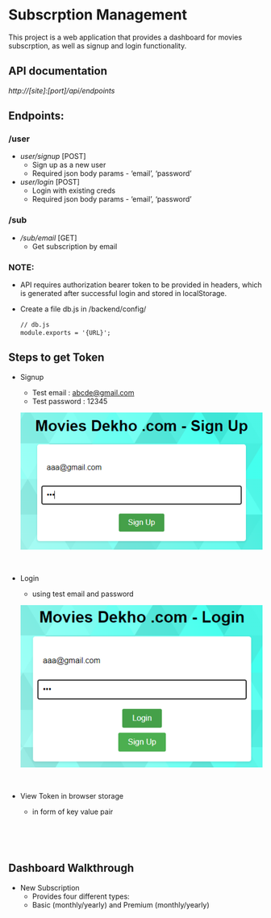 # Subscrption Management
This project is a web application that provides a dashboard for movies subscrption, as well as signup and login functionality. 


## API documentation

_http://[site]:[port]/api/endpoints_

## Endpoints: 
### /user
* *user/signup* [POST]
   - Sign up as a new user
   - Required json body params - ‘email’, ‘password’
* *user/login* [POST]
   - Login with existing creds
   - Required json body params - ‘email’, ‘password’

### /sub
* */sub/email* [GET] 
  - Get subscription by email



### NOTE: 
* API requires authorization bearer token to be provided in headers, which is generated after successful login and stored in localStorage.

* Create a file db.js in /backend/config/
    ```console
    // db.js
    module.exports = '{URL}'; 
    ```


## Steps to get Token
* Signup
    - Test email : abcde@gmail.com
    - Test password : 12345
    <p align="center"><img src="https://github.com/PremKarira/Subscription_Stripe/blob/main/images/signup.png?raw=true"></p><br>

* Login
    - using test email and password
    <p align="center"><img src="https://github.com/PremKarira/Subscription_Stripe/blob/main/images/login.png?raw=true"></p><br>

* View Token in browser storage
    - in form of key value pair
    <p align="center"><img src=""></p><br>

## Dashboard Walkthrough
* New Subscription
    - Provides four different types: 
    - Basic (monthly/yearly) and Premium (monthly/yearly)
    <p align="center"><img src=""></p><br>
